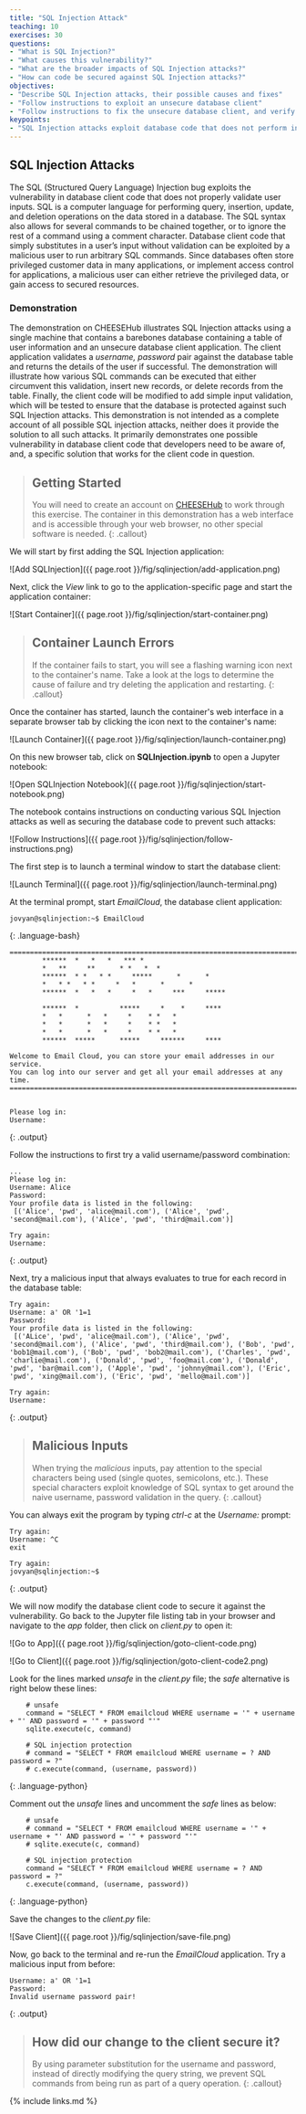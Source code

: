 ```yaml
---
title: "SQL Injection Attack"
teaching: 10
exercises: 30
questions:
- "What is SQL Injection?"
- "What causes this vulnerability?"
- "What are the broader impacts of SQL Injection attacks?"
- "How can code be secured against SQL Injection attacks?"
objectives:
- "Describe SQL Injection attacks, their possible causes and fixes"
- "Follow instructions to exploit an unsecure database client"
- "Follow instructions to fix the unsecure database client, and verify the fix"
keypoints:
- "SQL Injection attacks exploit database code that does not perform input validation!"
---
```


## SQL Injection Attacks

The SQL (Structured Query Language) Injection bug exploits the vulnerability in database
client code that does not properly validate user inputs. SQL is a computer language for
performing query, insertion, update, and deletion operations on the data stored in a database.
The SQL syntax also allows for several commands to be chained together, or to ignore the rest
of a command using a comment character. Database client code that simply substitutes in a
user’s input without validation can be exploited by a malicious user to run arbitrary SQL commands.
Since databases often store privileged customer data in many applications, or implement access
control for applications, a malicious user can either retrieve the privileged data, or gain
access to secured resources.

### Demonstration

The demonstration on CHEESEHub illustrates SQL Injection attacks using a single machine that 
contains a barebones database containing a table of user information and an unsecure database 
client application. The client application validates a *username, password* pair against the 
database table and returns the details of the user if successful. The demonstration will illustrate 
how various SQL commands can be executed that either circumvent this validation, insert new records, 
or delete records from the table. Finally, the client code will be modified to add simple input 
validation, which will be tested to ensure that the database is protected against such SQL Injection 
attacks. This demonstration is not intended as a complete account of all possible SQL injection attacks,
neither does it provide the solution to all such attacks. It primarily demonstrates one possible
vulnerability in database client code that developers need to be aware of, and, a specific solution
that works for the client code in question.

> ## Getting Started
> 
> You will need to create an account on [CHEESEHub](https://www.hub.cheesehub.org) to work through this exercise.
> The container in this demonstration has a web interface and is accessible through your web browser, no other special software 
> is needed.
{: .callout} 

We will start by first adding the SQL Injection application:

![Add SQLInjection]({{ page.root }}/fig/sqlinjection/add-application.png)

Next, click the *View* link to go to the application-specific page and start the application container:

![Start Container]({{ page.root }}/fig/sqlinjection/start-container.png)

> ## Container Launch Errors
>
> If the container fails to start, you will see a flashing warning icon next to the container's name. Take a look at the logs to 
> determine the cause of failure and try deleting the application and restarting.
{: .callout}

Once the container has started, launch the container's web interface in a separate browser tab by clicking the icon 
next to the container's name:

![Launch Container]({{ page.root }}/fig/sqlinjection/launch-container.png)

On this new browser tab, click on **SQLInjection.ipynb** to open a Jupyter notebook: 

![Open SQLInjection Notebook]({{ page.root }}/fig/sqlinjection/start-notebook.png)

The notebook contains instructions on conducting various SQL Injection attacks as well as securing the database code to prevent such attacks:

![Follow Instructions]({{ page.root }}/fig/sqlinjection/follow-instructions.png)

The first step is to launch a terminal window to start the database client:

![Launch Terminal]({{ page.root }}/fig/sqlinjection/launch-terminal.png)

At the terminal prompt, start *EmailCloud*, the database client application:

~~~
jovyan@sqlinjection:~$ EmailCloud
~~~
{: .language-bash}

~~~
===============================================================================
		******	*	*	*	***	*
		*	**     **      * *	 *	*		
		******  * *   * *     *****      *      *
		*	* *   * *     *   *      *      *
		******  *   *   *     *   *     ***     *****

		******  *   	   *****     *	  *     ****
		*	*	   *   *     *	  *	*   *
		*	*	   *   *     *	  *	*   *
		*	*	   *   *     *	  *	*   *
		******  *****	   *****     ******     ****

Welcome to Email Cloud, you can store your email addresses in our service.
You can log into our server and get all your email addresses at any time.
===============================================================================


Please log in:
Username:

~~~
{: .output}

Follow the instructions to first try a valid username/password combination:

~~~
...
Please log in:
Username: Alice
Password:
Your profile data is listed in the following:
 [('Alice', 'pwd', 'alice@mail.com'), ('Alice', 'pwd', 'second@mail.com'), ('Alice', 'pwd', 'third@mail.com')]

Try again:
Username:
~~~
{: .output}

Next, try a malicious input that always evaluates to true for each record in the database table:

~~~
Try again:
Username: a' OR '1=1
Password:
Your profile data is listed in the following:
 [('ALice', 'pwd', 'alice@mail.com'), ('Alice', 'pwd', 'second@mail.com'), ('Alice', 'pwd', 'third@mail.com'), ('Bob', 'pwd', 'bob1@mail.com'), ('Bob', 'pwd', 'bob2@mail.com'), ('Charles', 'pwd', 'charlie@mail.com'), ('Donald', 'pwd', 'foo@mail.com'), ('Donald', 'pwd', 'bar@mail.com'), ('Apple', 'pwd', 'johnny@mail.com'), ('Eric', 'pwd', 'xing@mail.com'), ('Eric', 'pwd', 'mello@mail.com')]

Try again:
Username:
~~~
{: .output}

> ## Malicious Inputs
> 
> When trying the *malicious* inputs, pay attention to the special characters being used (single quotes, semicolons, etc.). These special characters exploit knowledge of SQL syntax to get around the naive username, password validation in the query.
{: .callout} 

You can always exit the program by typing *ctrl-c* at the *Username:* prompt:

~~~
Try again:
Username: ^C
exit

Try again:
jovyan@sqlinjection:~$
~~~
{: .output}

We will now modify the database client code to secure it against the vulnerability. Go back to the Jupyter file listing tab in your browser and navigate to the *app* folder, then click on *client.py* to open it:

![Go to App]({{ page.root }}/fig/sqlinjection/goto-client-code.png)

![Go to Client]({{ page.root }}/fig/sqlinjection/goto-client-code2.png)

Look for the lines marked *unsafe* in the *client.py* file; the *safe* alternative is right below these lines:

~~~
	# unsafe
	command = "SELECT * FROM emailcloud WHERE username = '" + username + "' AND password = '" + password "'"
	sqlite.execute(c, command)

	# SQL injection protection	
	# command = "SELECT * FROM emailcloud WHERE username = ? AND password = ?"
	# c.execute(command, (username, password))
~~~
{: .language-python}

Comment out the *unsafe* lines and uncomment the *safe* lines as below:

~~~
	# unsafe
	# command = "SELECT * FROM emailcloud WHERE username = '" + username + "' AND password = '" + password "'"
	# sqlite.execute(c, command)

	# SQL injection protection	
	command = "SELECT * FROM emailcloud WHERE username = ? AND password = ?"
	c.execute(command, (username, password))
~~~
{: .language-python}

Save the changes to the *client.py* file:

![Save Client]({{ page.root }}/fig/sqlinjection/save-file.png)

Now, go back to the terminal and re-run the *EmailCloud* application. Try a malicious input from before:

~~~
Username: a' OR '1=1
Password:
Invalid username password pair!
~~~
{: .output}

> ## How did our change to the client secure it?
> By using parameter substitution for the username and password, instead of directly modifying the query string, we prevent SQL commands from being run as part of a query operation.
{: .callout}

{% include links.md %}
